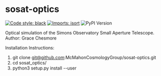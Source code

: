# sosat-optics

[![Code style: black](https://img.shields.io/badge/code%20style-black-000000.svg)](https://github.com/psf/black) [![Imports: isort](https://img.shields.io/badge/%20imports-isort-%231674b1?style=flat&labelColor=ef8336)](https://pycqa.github.io/isort/) <img alt="PyPI Version" src="https://warehouse-camo.ingress.cmh1.psfhosted.org/de2d976dc35330a8bcb0ea60aac0d455efcb09b0/68747470733a2f2f696d672e736869656c64732e696f2f707970692f762f6175746f706570382e737667">

Optical simulation of the Simons Observatory Small Aperture Telescope.
Author: Grace Chesmore

Installation Instructions:

1. git clone git@github.com:McMahonCosmologyGroup/sosat-optics.git
2. cd sosat_optics/
3. python3 setup.py install --user
